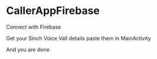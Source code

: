 # CallerAppFirebase

Connect with Firebase

Get your Sinch Voice Vall details paste them in MainActivity

And you are done
